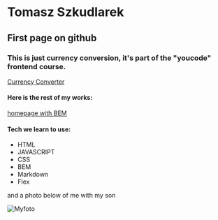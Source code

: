 # Tomasz Szkudlarek 

## First page on github

### This is just currency conversion, it's part of the "youcode" frontend course.
[Currency Converter](https://tymek20.github.io/Currency-converter/)

#### Here is the rest of my works:
[homepage with BEM](https://tymek20.github.io/BEM-refactoring/)

#### Tech we learn to use: 
- HTML
- JAVASCRIPT
- CSS
- BEM
- Markdown
- Flex

and a photo below of me with my son

![Myfoto](https://github.com/tymek20/Currency-converter/blob/main/images/myphoto.jpg?raw=true)

